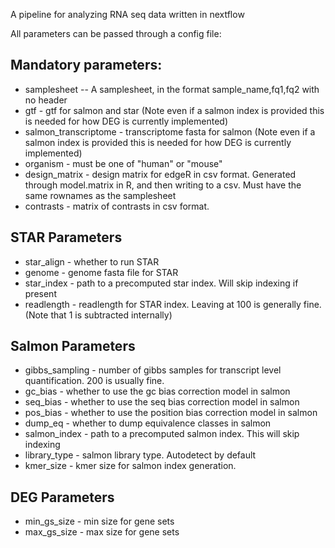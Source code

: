 A pipeline for analyzing RNA seq data written in nextflow

All parameters can be passed through a config file:

## Mandatory parameters:  
 -  samplesheet -- A samplesheet, in the format sample_name,fq1,fq2 with no header
 - gtf - gtf for salmon and star (Note even if a salmon index is provided this is needed for how DEG is currently implemented)
 - salmon_transcriptome - transcriptome fasta for salmon (Note even if a salmon index is provided this is needed for how DEG is currently implemented)
 - organism - must be one of "human" or "mouse"
 - design_matrix - design matrix for edgeR in csv format. Generated through model.matrix in R, and then writing to a csv. Must have the same rownames as the samplesheet
 - contrasts - matrix of contrasts in csv format. 

## STAR Parameters
 - star_align - whether to run STAR
 - genome - genome fasta file for STAR
 - star_index - path to a precomputed star index. Will skip indexing if present
 - readlength - readlength for STAR index. Leaving at 100 is generally fine. (Note that 1 is subtracted internally)
## Salmon Parameters
 - gibbs_sampling -  number of gibbs samples for transcript level quantification. 200 is usually fine.
 - gc_bias - whether to use the gc bias correction model in salmon
 - seq_bias - whether to use the seq bias correction model in salmon
 - pos_bias - whether to use the position bias correction model in salmon 
 - dump_eq - whether to dump equivalence classes in salmon
 - salmon_index - path to a precomputed salmon index. This will skip indexing
 - library_type - salmon library type. Autodetect by default
 - kmer_size - kmer size for salmon index generation. 
 ## DEG Parameters
 - min_gs_size - min size for gene sets
 - max_gs_size - max size for gene sets